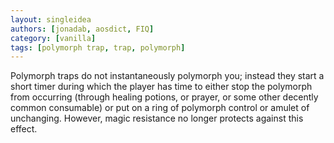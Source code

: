 ```yaml
---
layout: singleidea
authors: [jonadab, aosdict, FIQ]
category: [vanilla]
tags: [polymorph trap, trap, polymorph]
---
```

Polymorph traps do not instantaneously polymorph you; instead they start a short timer during which the player has time to either stop the polymorph from occurring (through healing potions, or prayer, or some other decently common consumable) or put on a ring of polymorph control or amulet of unchanging. However, magic resistance no longer protects against this effect.
